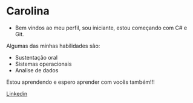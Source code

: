 
# Carolina


- Bem vindos ao meu perfil, sou iniciante, estou começando com C# e Git.
 
Algumas das minhas habilidades são: 
- Sustentação oral
- Sistemas operacionais
- Analise de dados

Estou aprendendo e espero aprender com vocês também!!!

[Linkedin](www.linkedin.com/in/carolinabachesque)
